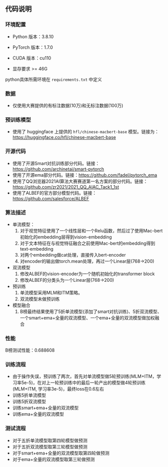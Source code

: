 ## 代码说明

### 环境配置

- Python 版本：3.8.10

- PyTorch 版本：1.7.0

- CUDA 版本：cu110
- 显存要求 >= 46G

python具体所需环境在 `requirements.txt` 中定义

### 数据

- 仅使用大赛提供的有标注数据(10万)和无标注数据(100万)

### 预训练模型

- 使用了 huggingface 上提供的 `hfl/chinese-macbert-base` 模型。链接为： https://huggingface.co/hfl/chinese-macbert-base

### 开源代码

- 使用了开源Smart对抗训练部分代码。链接：https://github.com/archinetai/smart-pytorch
- 使用了开源ema部分代码。链接：https://github.com/fadel/pytorch_ema
- 使用了QQ浏览器2021AI算法大赛赛道第一名方案的部分代码。链接：https://github.com/zr2021/2021_QQ_AIAC_Tack1_1st
- 使用了ALBEF的官方部分模型代码。链接：https://github.com/salesforce/ALBEF

### 算法描述

- 单流模型：
  1. 对于视觉特征使用了一个线性层和一个Relu函数，然后过了使用Mac-bert初始化的embedding层得到vision-embedding
  2. 对于文本特征在与视觉特征融合之前使用Mac-bert的embedding得到text-embedding
  3. 对两个embedding做cat处理，直接传入bert-encoder
  4. 对encoder的输出做torch.mean处理，再过一个Linear层(768->200)
- 双流模型
  1. 修改ALBEF的vision-encoder为一个随机初始化的transformer block
  2. 修改ALBEF的分类头为一个Linear层(768->200)
- 预训练
  1. 单流模型采用MLM和ITM策略。
  2. 双流模型未做预训练
- 模型融合
  1. B榜最终结果使用了5折单流模型(添加了smart对抗训练)、5折双流模型、一个smart+ema+全量的双流模型、一个ema+全量的双流模型做加权融合

### 性能

B榜测试性能：0.688608

### 训练流程

- 由于操作失误，预训练了两次，首先对单流模型做5轮预训练(MLM+ITM，学习率5e-5)，在对上一轮预训练中的最后一轮产出的模型做4轮预训练(MLM+ITM, 学习率3e-5)，最终loss在0.6左右
- 训练5折单流模型
- 训练5折双流模型
- 训练smart+ema+全量的双流模型
- 训练ema+全量的双流模型

### 测试流程

- 对于五折单流模型取第四轮模型做预测
- 对于五折双流模型取第三轮模型做预测
- 对于smart+ema+全量的双流模型取第四轮做预测
- 对于ema+全量的双流模型取第三轮做预测
